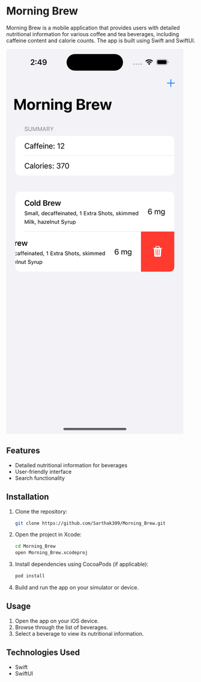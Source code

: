 # Morning Brew

Morning Brew is a mobile application that provides users with detailed nutritional information for various coffee and tea beverages, including caffeine content and calorie counts. The app is built using Swift and SwiftUI.

![App Screenshot](images/1.png)
## Features
- Detailed nutritional information for beverages
- User-friendly interface
- Search functionality

## Installation

1. Clone the repository:
    ```sh
    git clone https://github.com/Sarthak309/Morning_Brew.git
    ```

2. Open the project in Xcode:
    ```sh
    cd Morning_Brew
    open Morning_Brew.xcodeproj
    ```

3. Install dependencies using CocoaPods (if applicable):
    ```sh
    pod install
    ```

4. Build and run the app on your simulator or device.

## Usage

1. Open the app on your iOS device.
2. Browse through the list of beverages.
3. Select a beverage to view its nutritional information.

## Technologies Used
- Swift
- SwiftUI
